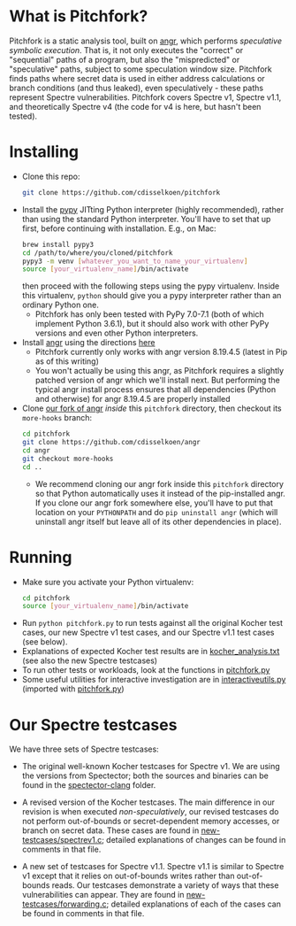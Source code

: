 # What is Pitchfork?

Pitchfork is a static analysis tool, built on
[angr](https://github.com/angr/angr), which performs _speculative symbolic
execution_.
That is, it not only executes the "correct" or "sequential" paths of a
program, but also the "mispredicted" or "speculative" paths, subject to some
speculation window size.
Pitchfork finds paths where secret data is used in either address
calculations or branch conditions (and thus leaked), even speculatively -
these paths represent Spectre vulnerabilities.
Pitchfork covers Spectre v1, Spectre v1.1, and theoretically Spectre v4 (the
code for v4 is here, but hasn't been tested).

# Installing

- Clone this repo:
    ```bash
    git clone https://github.com/cdisselkoen/pitchfork
    ```
- Install the [pypy](https://pypy.org) JITting Python interpreter (highly recommended),
    rather than using the standard Python interpreter.
    You'll have to set that up first, before continuing with installation.
    E.g., on Mac:
    ```bash
    brew install pypy3
    cd /path/to/where/you/cloned/pitchfork
    pypy3 -m venv [whatever_you_want_to_name_your_virtualenv]
    source [your_virtualenv_name]/bin/activate
    ```
    then proceed with the following steps using the pypy virtualenv. Inside this
    virtualenv, `python` should give you a pypy interpreter rather than an
    ordinary Python one.
    - Pitchfork has only been tested with PyPy 7.0-7.1 (both of which
    implement Python 3.6.1), but it should also work with other PyPy versions
    and even other Python interpreters.
- Install [angr](https://github.com/angr/angr) using the directions [here](https://docs.angr.io/introductory-errata/install)
    - Pitchfork currently only works with angr version 8.19.4.5 (latest in Pip as of this writing)
    - You won't actually be using this angr, as Pitchfork requires a slightly
    patched version of angr which we'll install next. But performing the typical
    angr install process ensures that all dependencies (Python and otherwise) for
    angr 8.19.4.5 are properly installed
- Clone [our fork of angr](https://github.com/cdisselkoen/angr) _inside_ this `pitchfork` directory, then checkout its `more-hooks` branch:
    ```bash
    cd pitchfork
    git clone https://github.com/cdisselkoen/angr
    cd angr
    git checkout more-hooks
    cd ..
    ```
    - We recommend cloning our angr fork inside this `pitchfork` directory so
    that Python automatically uses it instead of the pip-installed angr. If you
    clone our angr fork somewhere else, you'll have to put that location on your
    `PYTHONPATH` and do `pip uninstall angr` (which will uninstall angr itself
    but leave all of its other dependencies in place).

# Running

- Make sure you activate your Python virtualenv:
    ```bash
    cd pitchfork
    source [your_virtualenv_name]/bin/activate
    ```
- Run `python pitchfork.py` to run tests against all the original Kocher test
cases, our new Spectre v1 test cases, and our Spectre v1.1 test cases (see
below).
- Explanations of expected Kocher test results are in [kocher_analysis.txt](kocher_analysis.txt) (see also the new Spectre testcases)
- To run other tests or workloads, look at the functions in [pitchfork.py](pitchfork.py)
- Some useful utilities for interactive investigation are in [interactiveutils.py](interactiveutils.py) (imported with [pitchfork.py](pitchfork.py))

# Our Spectre testcases

We have three sets of Spectre testcases:

- The original well-known Kocher testcases for Spectre v1.
We are using the versions from Spectector; both the sources and binaries
can be found in the [spectector-clang](spectector-clang) folder.

- A revised version of the Kocher testcases.
The main difference in our revision is when executed _non-speculatively_,
our revised testcases do not perform out-of-bounds or secret-dependent memory
accesses, or branch on secret data.
These cases are found in [new-testcases/spectrev1.c](new-testcases/spectrev1.c);
detailed explanations of changes can be found in comments in that file.

- A new set of testcases for Spectre v1.1.
Spectre v1.1 is similar to Spectre v1 except that it relies on out-of-bounds
writes rather than out-of-bounds reads.
Our testcases demonstrate a variety of ways that these vulnerabilities can appear.
They are found in [new-testcases/forwarding.c](new-testcases/forwarding.c);
detailed explanations of each of the cases can be found in comments in that file.
